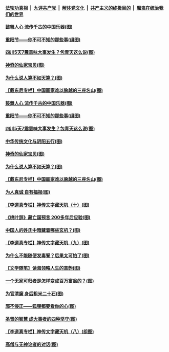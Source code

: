 

####  [法轮功真相](../../../../basic/blob/master/README.md?t=10260131) &nbsp;|&nbsp; [九评共产党](../../../../9ping.md/blob/master/README.md?t=10260131) &nbsp;|&nbsp; [解体党文化](../../../../jtdwh.md/blob/master/README.md?t=10260131)  &nbsp;|&nbsp; [共产主义的终极目的](../../../../gczydzjmd.md/blob/master/README.md?t=10260131) &nbsp;|&nbsp; [魔鬼在统治我们的世界](../../../../mgztzwmdsj.md/blob/master/README.md?t=10260131) 

#### [鼓舞人心 流传千古的中国乐器(图)](../pages/p7/950246.md?t=10260131) 

#### [重阳节——你不可不知的那些事(组图)](../pages/p7/950231.md?t=10260131) 

#### [四川5天7震意味大事发生？包青天这么说(图)](../pages/p7/950102.md?t=10260131) 

#### [神奇的仙家宝贝(图)](../pages/p7/950256.md?t=10260131) 

#### [为什么说人算不如天算？(图)](../pages/p7/949922.md?t=10260131) 

#### [【戴东尼专栏】中国画家难以逾越的三座名山(图)](../pages/p7/942075.md?t=10260131) 

#### [鼓舞人心 流传千古的中国乐器(图)](../pages/p7/950246.md?t=10260131) 

#### [重阳节——你不可不知的那些事(组图)](../pages/p7/950231.md?t=10260131) 

#### [四川5天7震意味大事发生？包青天这么说(图)](../pages/p7/950102.md?t=10260131) 

#### [中华传统文化与阴阳五行(图)](../pages/p7/949705.md?t=10260131) 

#### [神奇的仙家宝贝(图)](../pages/p7/950256.md?t=10260131) 

#### [为什么说人算不如天算？(图)](../pages/p7/949922.md?t=10260131) 

#### [【戴东尼专栏】中国画家难以逾越的三座名山(图)](../pages/p7/942075.md?t=10260131) 

#### [为人真诚 自有福报(图)](../pages/p7/949530.md?t=10260131) 

#### [【李道真专栏】神传文字藏天机（十）(图)](../pages/p7/949641.md?t=10260131) 

#### [《桃叶辞》藏亡国预言 200多年后应验(图)](../pages/p7/950045.md?t=10260131) 

#### [中国人的姓氏中暗藏着哪些玄机？(图)](../pages/p7/950036.md?t=10260131) 

#### [【李道真专栏】神传文字藏天机（九）(图)](../pages/p7/949640.md?t=10260131) 

#### [为什么不能随便发毒誓？后果太可怕了(图)](../pages/p7/949955.md?t=10260131) 

#### [【文学随笔】读海领略人生的意韵(图)](../pages/p7/949960.md?t=10260131) 

#### [一个无家可归者是怎样变成百万富翁的？(图)](../pages/p7/949703.md?t=10260131) 

#### [为官清廉 身后粗米二十石(图)](../pages/p7/949830.md?t=10260131) 

#### [邪不侵正——狐狸都要看你的心(图)](../pages/p7/948974.md?t=10260131) 

#### [圣贤的智慧 成大事者的四种坚守(图)](../pages/p7/949700.md?t=10260131) 

#### [【李道真专栏】神传文字藏天机（八）(组图)](../pages/p7/949639.md?t=10260131) 

#### [高僧与无神论者的对话(图)](../pages/p7/949737.md?t=10260131) 

